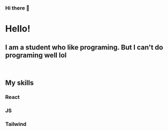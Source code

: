 ### Hi there 👋


<!DOCTYPE html>
<html lang="ko">
<head>
    <meta charset="UTF-8">
    <meta http-equiv="X-UA-Compatible" content="IE=edge">
    <meta name="viewport" content="width=device-width, initial-scale=1.0">
</head>
<body>
    <h1>Hello!</h1>
    <h2>I am a student who like programing. But I can't do programing well lol</h2><br>
    <h2>My skills</h2>
    <h3>React</h3>
    <h3>JS</h3>
    <h3>Tailwind</h3>
        
</body>
</html>


